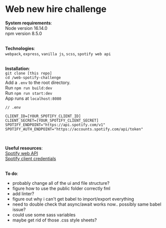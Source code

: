 # Web new hire challenge

**System requirements**:</br>
Node version 16.14.0</br>
npm version 8.5.0
</br></br>

**Technologies**:</br>
`webpack`, `express`, `vanilla js`, `scss`, `spotify web api`
</br></br>

**Installation**:</br>
`git clone [this repo]`</br>
`cd /web-spotify-challenge`</br>
Add a `.env` to the root directory.</br>
Run `npm run build:dev`</br>
Run `npm run start:dev`</br>
App runs at `localhost:8080`</br>

```
// .env

CLIENT_ID=[YOUR_SPOTIFY_CLIENT_ID]
CLIENT_SECRET=[YOUR_SPOTIFY_CLIENT_SECRET]
SPOTIFY_ENDPOINT="https://api.spotify.com/v1"
SPOTIFY_AUTH_ENDPOINT="https://accounts.spotify.com/api/token"
```
</br>

**Useful resources**:</br>
[Spotify web API](https://developer.spotify.com/documentation/web-api/reference/#/)</br>
[Spotify client credentials](https://developer.spotify.com/documentation/general/guides/authorization/client-credentials/)
</br></br>

**To do**:</br>
- probably change all of the ui and file structure?
- figure how to use the public folder correctly fml
- add linter?
- figure out why i can't get babel to import/export everything
- need to double check that async/await works now.. possibly same babel issue?
- could use some sass variables
- maybe get rid of those .css style sheets?
